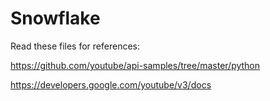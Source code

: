 # Snowflake

Read these files for references:

https://github.com/youtube/api-samples/tree/master/python

https://developers.google.com/youtube/v3/docs 

